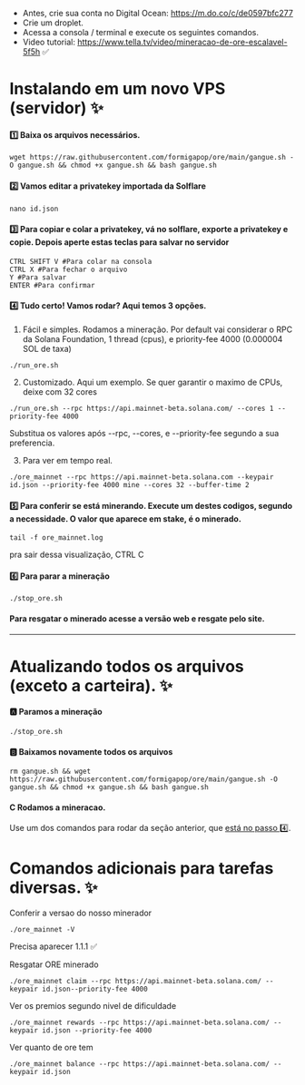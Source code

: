 - Antes, crie sua conta no Digital Ocean: https://m.do.co/c/de0597bfc277
- Crie um droplet.
- Acessa a consola / terminal e execute os seguintes comandos.
- Video tutorial: https://www.tella.tv/video/mineracao-de-ore-escalavel-5f5h ✅

# Instalando em um novo VPS (servidor)  ✨

#### 1️⃣ Baixa os arquivos necessários.
```
wget https://raw.githubusercontent.com/formigapop/ore/main/gangue.sh -O gangue.sh && chmod +x gangue.sh && bash gangue.sh
```

#### 2️⃣ Vamos editar a privatekey importada da Solflare
```
nano id.json
```

#### 3️⃣ Para copiar e colar a privatekey,  vá no solflare, exporte a privatekey e copie. Depois aperte estas teclas para salvar no servidor
```
CTRL SHIFT V #Para colar na consola
CTRL X #Para fechar o arquivo
Y #Para salvar
ENTER #Para confirmar
```

#### 4️⃣ Tudo certo! Vamos rodar? Aqui temos 3 opções.
1. Fácil e simples. Rodamos a mineração. Por default vai considerar o RPC da Solana Foundation, 1 thread (cpus), e priority-fee 4000 (0.000004 SOL de taxa)
```
./run_ore.sh
```

2. Customizado. Aqui um exemplo. Se quer garantir o maximo de CPUs, deixe com 32 cores
```
./run_ore.sh --rpc https://api.mainnet-beta.solana.com/ --cores 1 --priority-fee 4000
```
Substitua os valores após --rpc, --cores, e --priority-fee segundo a sua preferencia.

3. Para ver em tempo real.
```
./ore_mainnet --rpc https://api.mainnet-beta.solana.com --keypair id.json --priority-fee 4000 mine --cores 32 --buffer-time 2
```

#### 5️⃣ Para conferir se está minerando. Execute um destes codigos, segundo a necessidade. O valor que aparece em stake, é o minerado.
```
tail -f ore_mainnet.log
```
pra sair dessa visualização, CTRL C

#### 6️⃣ Para parar a mineração
```
./stop_ore.sh
```

#### Para resgatar o minerado acesse a versão web e resgate pelo site.

---

# Atualizando todos os arquivos (exceto a carteira). ✨

#### 🅰️ Paramos a mineração
```
./stop_ore.sh
```

#### 🅱️ Baixamos novamente todos os arquivos
```
rm gangue.sh && wget https://raw.githubusercontent.com/formigapop/ore/main/gangue.sh -O gangue.sh && chmod +x gangue.sh && bash gangue.sh
```

#### C Rodamos a mineracao. 
Use um dos comandos para rodar da seção anterior, que [está no passo 4️⃣](https://github.com/formigapop/ore/blob/main/README.md#4%EF%B8%8F%E2%83%A3-tudo-certo-vamos-rodar-aqui-temos-3-op%C3%A7%C3%B5es).

# Comandos adicionais para tarefas diversas. ✨

Conferir a versao do nosso minerador
```
./ore_mainnet -V
```
Precisa aparecer 1.1.1 ✅

Resgatar ORE minerado
```
./ore_mainnet claim --rpc https://api.mainnet-beta.solana.com/ --keypair id.json--priority-fee 4000 
```

Ver os premios segundo nivel de dificuldade
```
./ore_mainnet rewards --rpc https://api.mainnet-beta.solana.com/ --keypair id.json --priority-fee 4000
```

Ver quanto de ore tem
```
./ore_mainnet balance --rpc https://api.mainnet-beta.solana.com/ --keypair id.json
```
